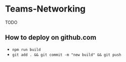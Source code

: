 # Teams-Networking

TODO

## How to deploy on github.com

- `npm run build`
- `git add . && git commit -m "new build" && git push`
